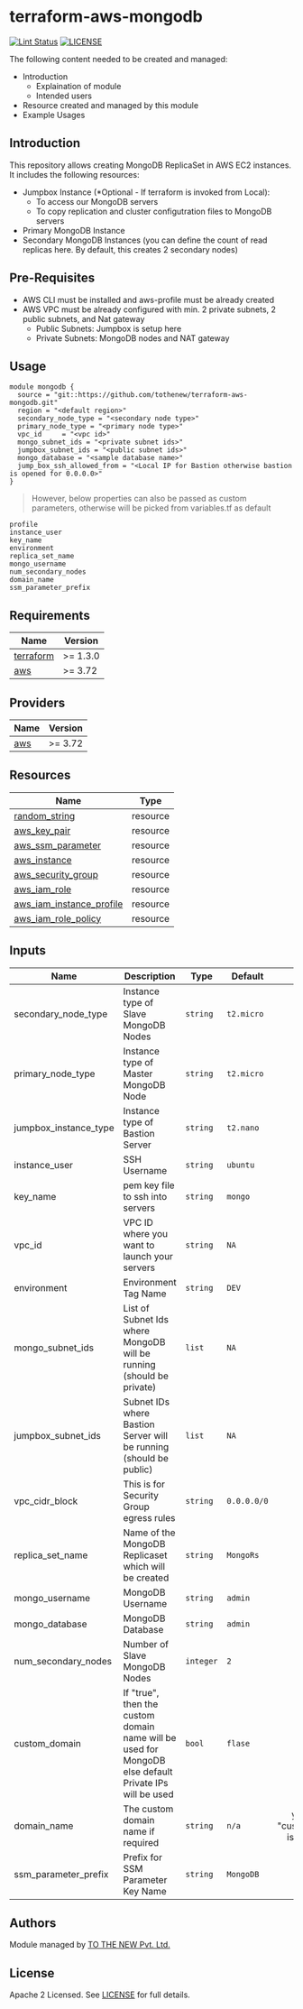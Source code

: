 # terraform-aws-mongodb

[![Lint Status](https://github.com/tothenew/terraform-aws-mongodb/workflows/Lint/badge.svg)](https://github.com/tothenew/terraform-aws-mongodb/actions)
[![LICENSE](https://img.shields.io/github/license/tothenew/terraform-aws-mongodb)](https://github.com/tothenew/terraform-aws-mongodb/blob/master/LICENSE)

The following content needed to be created and managed:
 - Introduction
     - Explaination of module 
     - Intended users
 - Resource created and managed by this module
 - Example Usages

<!-- BEGIN_TF_DOCS -->

## Introduction
This repository allows creating MongoDB ReplicaSet in AWS EC2 instances. It includes the following resources:

- Jumpbox Instance (*Optional - If terraform is invoked from Local): 
    - To access our MongoDB servers
    - To copy replication and cluster configutration files to MongoDB servers
- Primary MongoDB Instance
- Secondary MongoDB Instances (you can define the count of read replicas here. By default, this creates 2 secondary nodes)

## Pre-Requisites
- AWS CLI must be installed and aws-profile must be already created
- AWS VPC must be already configured with min. 2 private subnets, 2 
public subnets, and Nat gateway
    - Public Subnets: Jumpbox is setup here
    - Private Subnets: MongoDB nodes and NAT gateway


## Usage

```
module mongodb {
  source = "git::https://github.com/tothenew/terraform-aws-mongodb.git"
  region = "<default region>"
  secondary_node_type = "<secondary node type>"
  primary_node_type = "<primary node type>"
  vpc_id     = "<vpc id>"
  mongo_subnet_ids = "<private subnet ids>"
  jumpbox_subnet_ids = "<public subnet ids>"
  mongo_database = "<sample database name>"
  jump_box_ssh_allowed_from = "<Local IP for Bastion otherwise bastion is opened for 0.0.0.0>"
}
```

> However, below properties can also be passed as custom parameters, otherwise will be picked from variables.tf as default

```
profile
instance_user
key_name
environment
replica_set_name
mongo_username
num_secondary_nodes
domain_name
ssm_parameter_prefix
```

## Requirements

| Name | Version |
|------|---------|
| <a name="requirement_terraform"></a> [terraform](#requirement\_terraform) | >= 1.3.0 |
| <a name="requirement_aws"></a> [aws](#requirement\_aws) | >= 3.72 |

## Providers

| Name | Version |
|------|---------|
| <a name="requirement_aws"></a> [aws](#requirement\_aws) | >= 3.72 |

## Resources

| Name | Type |
|------|------|
| [random_string](https://registry.terraform.io/providers/hashicorp/random/latest/docs/resources/string) | resource |
| [aws_key_pair](https://registry.terraform.io/providers/hashicorp/aws/latest/docs/resources/key_pair) | resource |
| [aws_ssm_parameter](https://registry.terraform.io/providers/hashicorp/aws/latest/docs/resources/ssm_parameter) | resource |
| [aws_instance](https://registry.terraform.io/providers/hashicorp/aws/latest/docs/resources/instance) | resource |
| [aws_security_group](https://registry.terraform.io/providers/hashicorp/aws/latest/docs/resources/security_group) | resource |
| [aws_iam_role](https://registry.terraform.io/providers/hashicorp/aws/latest/docs/resources/iam_role) | resource |
| [aws_iam_instance_profile](https://registry.terraform.io/providers/hashicorp/aws/latest/docs/resources/iam_instance_profile) | resource |
| [aws_iam_role_policy](https://registry.terraform.io/providers/hashicorp/aws/latest/docs/resources/iam_role_policy) | resource |

## Inputs

| Name | Description | Type | Default | Required |
|------|-------------|------|---------|:--------:|
| secondary\_node\_type | Instance type of Slave MongoDB Nodes | `string` | `t2.micro` | yes |
| primary\_node\_type | Instance type of Master MongoDB Node | `string` | `t2.micro` | yes |
| jumpbox\_instance\_type | Instance type of Bastion Server| `string` | `t2.nano` | yes |
| instance\_user | SSH Username | `string` | `ubuntu` | yes |
| key\_name | pem key file to ssh into servers | `string` | `mongo` | yes |
| vpc\_id | VPC ID where you want to launch your servers | `string` | `NA` | yes |
| environment | Environment Tag Name | `string` | `DEV` | yes |
| mongo\_subnet\_ids | List of Subnet Ids where MongoDB will be running (should be private) | `list` | `NA` | yes |
| jumpbox\_subnet\_ids | Subnet IDs where Bastion Server will be running (should be public) | `list` | `NA` | yes |
| vpc\_cidr\_block | This is for Security Group egress rules | `string` | `0.0.0.0/0` | yes |
| replica\_set\_name | Name of the MongoDB Replicaset which will be created  | `string` | `MongoRs` | yes |
| mongo\_username | MongoDB Username | `string` | `admin` | yes |
| mongo\_database | MongoDB Database | `string` | `admin` | yes |
| num\_secondary\_nodes| Number of Slave MongoDB Nodes | `integer` | `2` | yes |
| custom\_domain | If "true", then the custom domain name will be used for MongoDB else default Private IPs will be used | `bool` | `flase` | yes |
| domain\_name | The custom domain name if required | `string` | `n/a` | yes (only if "custom\_domain" is set to true) |
| ssm\_parameter\_prefix | Prefix for SSM Parameter Key Name | `string` | `MongoDB` | yes |

## Authors

Module managed by [TO THE NEW Pvt. Ltd.](https://github.com/tothenew)

## License

Apache 2 Licensed. See [LICENSE](https://github.com/tothenew/terraform-aws-mongodb/blob/main/LICENSE) for full details.

